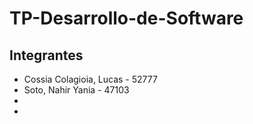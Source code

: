 # TP-Desarrollo-de-Software
## Integrantes
* Cossia Colagioia, Lucas - 52777
* Soto, Nahir Yania - 47103
* 
* 
